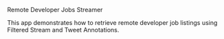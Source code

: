 Remote Developer Jobs Streamer

This app demonstrates how to retrieve remote developer job listings using Filtered Stream and Tweet Annotations.
